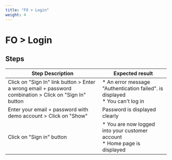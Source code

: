```yaml
---
title: "FO > Login"
weight: 4
---
```


# FO > Login
## Steps
| Step Description | Expected result |
| ----- | ----- |
| Click on "Sign In" link button > Enter a wrong email + password combination > Click on "Sign In" button | * An error message "Authentication failed". is displayed<br> * You can't log in |
| Enter your email + password with demo account > Click on "Show" | Password is displayed clearly |
| Click on "Sign in" button | * You are now logged into your customer account<br> * Home page is displayed |
